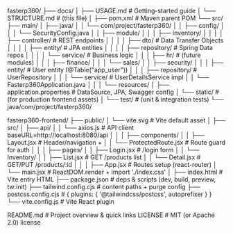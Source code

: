 fasterp360/
├── docs/
│   ├── USAGE.md             # Getting-started guide
│   └── STRUCTURE.md        # (this file)
│
├── pom.xml                  # Maven parent POM
└── src/
    ├── main/
    │   ├── java/
    │   │   └── com/project/fasterp360/
    │   │       ├── config/
    │   │       │   └── SecurityConfig.java
    │   │       ├── module/
    │   │       │   ├── inventory/
    │   │       │   │   ├── controller/   # REST endpoints
    │   │       │   │   ├── dto/          # Data Transfer Objects
    │   │       │   │   ├── entity/       # JPA entities
    │   │       │   │   ├── repository/   # Spring Data repos
    │   │       │   │   └── service/      # Business logic
    │   │       │   ├── hr/               # (future modules)
    │   │       │   ├── finance/
    │   │       │   └── sales/
    │   │       ├── security/
    │   │       │   ├── entity/           # User entity (@Table("app_user"))
    │   │       │   ├── repository/       # UserRepository
    │   │       │   └── service/          # UserDetailsService impl
    │   │       └── Fasterp360Application.java
    │   │
    │   └── resources/
    │       ├── application.properties   # DataSource, JPA, Swagger config
    │       └── static/                  # (for production frontend assets)
    │
    └── test/                            # (unit & integration tests)
        └── java/com/project/fasterp360/

fasterp360-frontend/
├── public/
│   └── vite.svg                       # Vite default asset
│
├── src/
│   ├── api/
│   │   └── axios.js                   # API client baseURL=http://localhost:8080/api
│   │
│   ├── components/
│   │   ├── Layout.jsx                 # Header/navigation + <Outlet/>
│   │   └── ProtectedRoute.jsx         # Route guard for auth
│   │
│   ├── pages/
│   │   ├── Login.jsx                  # /login form
│   │   └── Inventory/
│   │       ├── List.jsx               # GET /products list
│   │       └── Detail.jsx             # GET/PUT /products/:id
│   │
│   ├── App.jsx                        # Routes setup (react-router)
│   └── main.jsx                       # ReactDOM.render + import './index.css'
│
├── index.html                         # Vite entry HTML
├── package.json                       # deps & scripts (dev, build, preview, tw:init)
├── tailwind.config.cjs                # content paths + purge config
├── postcss.config.cjs                 # { plugins: { '@tailwindcss/postcss', autoprefixer } }
└── vite.config.js                     # Vite React plugin

README.md                              # Project overview & quick links
LICENSE                                # MIT (or Apache 2.0) license
